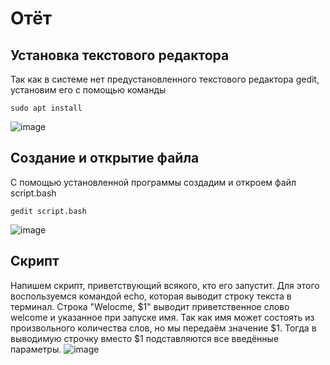 # Отёт
## Установка текстового редактора
Так как в системе нет предустановленного текстового редактора gedit, установим его с помощью команды
```
sudo apt install
```
![image](https://github.com/user-attachments/assets/6834eade-6357-4d5d-b51f-a11d3a4709a6)
## Создание и открытие файла
С помощью установленной программы создадим и откроем файл script.bash
```
gedit script.bash
```
![image](https://github.com/user-attachments/assets/77c6c48b-fd41-40c4-8293-ef11f0eb88c1)
## Скрипт
Напишем скрипт, приветствующий всякого, кто его запустит. Для этого воспользуемся командой echo, которая выводит строку текста в терминал. Строка "Welocme, $1" выводит приветственное слово welcome и указанное при запуске имя. Так как имя может состоять из произвольного количества слов, но мы передаём значение $1. Тогда в выводимую строчку вместо $1 подставляются все введённые параметры.
![image](https://github.com/user-attachments/assets/a151d735-d723-4797-8814-eceed9f44f36)

